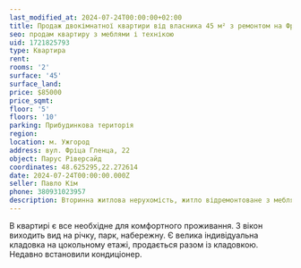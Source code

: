 ```yaml
---
last_modified_at: 2024-07-24T00:00:00+02:00
title: Продаж двокімнатної квартири від власника 45 м² з ремонтом на Фріца Гленца
seo: продам квартиру з меблями і технікою
uid: 1721825793
type: Квартира
rent:
rooms: '2'
surface: '45'
surface_land:
price: $85000
price_sqmt:
floor: '5'
floors: '10'
parking: Прибудинкова територія
region:
location: м. Ужгород
address: вул. Фріца Гленца, 22
object: Парус Ріверсайд
coordinates: 48.625295,22.272614
date: 2024-07-24T00:00:00.000Z
seller: Павло Кім
phone: 380931023957
description: Вторинна житлова нерухомість, житло відремонтоване з меблями і технікою, придатне і готове для проживання
---
```


В квартирі є все необхідне для комфортного проживання. З вікон виходить вид на річку, парк, набережну. Є велика індивідуальна кладовка на цокольному етажі, продається разом із кладовкою. Недавно встановили кондиціонер.

